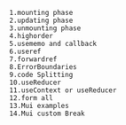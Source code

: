    1.mounting phase
    2.updating phase
    3.unmounting phase
    4.highorder
    5.usememo and callback
    6.useref
    7.forwardref
    8.ErrorBoundaries
    9.code Splitting 
    10.useReducer
    11.useContext or useReducer
    12.form all
    13.Mui examples
    14.Mui custom Break